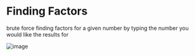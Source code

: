 # Finding Factors
brute force finding factors for a given number by typing the number you would like the results for

![image](https://cdn.discordapp.com/attachments/577832597686583310/829562118302728232/Screen_Shot_2021-04-08_at_11.43.18_am.png)
